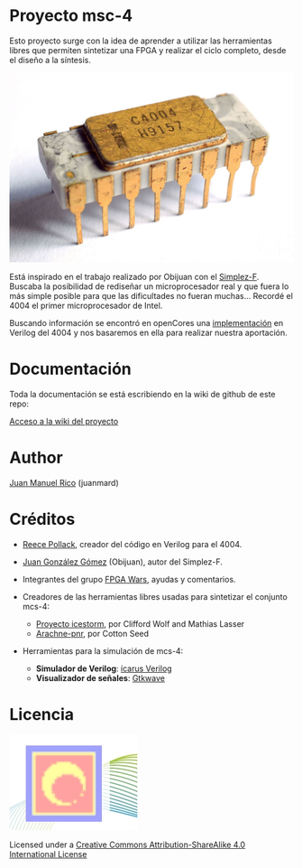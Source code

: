 # Proyecto msc-4

Esto proyecto surge con la idea de aprender a utilizar las herramientas libres que permiten sintetizar
una FPGA y realizar el ciclo completo, desde el diseño a la síntesis.

![](https://github.com/juanmard/msc-4/raw/master/doc/images/1024px-Intel_C4004.jpg)

Está inspirado en el trabajo realizado por Obijuan con el [Simplez-F](https://github.com/Obijuan/simplez-fpga/wiki/Procesador-SIMPLEZ-F).
Buscaba la posibilidad de rediseñar un microprocesador real y que fuera lo más simple posible para que las dificultades no
fueran muchas... Recordé el 4004 el primer microprocesador de Intel.

Buscando información se encontró en openCores una [implementación](https://opencores.org/project,mcs-4) en Verilog del 4004 y nos basaremos en ella para realizar nuestra aportación.

# Documentación

Toda la documentación se está escribiendo en la wiki de github de este repo:

[Acceso a la wiki del proyecto](https://github.com/juanmard/msc-4/wiki/msc-4)

# Author
[Juan Manuel Rico](http://juanmard.github.io/) (juanmard)

# Créditos

* [Reece Pollack](https://insanity4004.blogspot.com/), creador del código en Verilog para el 4004.
* [Juan González Gómez](http://obijuan.github.io/) (Obijuan), autor del Simplez-F.
* Integrantes del grupo [FPGA Wars](https://groups.google.com/forum/#!forum/fpga-wars-explorando-el-lado-libre), ayudas y comentarios.

* Creadores de las herramientas libres usadas para sintetizar el conjunto mcs-4:
  * [Proyecto icestorm](http://www.clifford.at/icestorm/), por Clifford Wolf and Mathias Lasser
  * [Arachne-pnr](https://github.com/cseed/arachne-pnr), por Cotton Seed

* Herramientas para la simulación de mcs-4:
  * **Simulador de Verilog**: [ícarus Verilog](http://iverilog.icarus.com/)
  * **Visualizador de señales**: [Gtkwave](http://gtkwave.sourceforge.net/)
  
# Licencia
![](https://github.com/juanmard/msc-4/raw/master/doc/images/ridotech-logo.png)

Licensed under a [Creative Commons Attribution-ShareAlike 4.0 International License](http://creativecommons.org/licenses/by-sa/4.0/)
